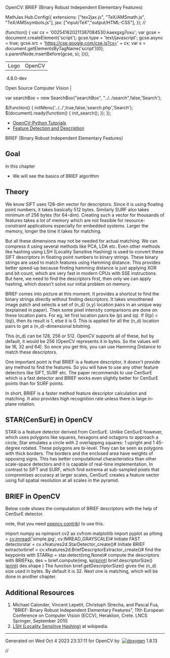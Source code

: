 

OpenCV: BRIEF (Binary Robust Independent Elementary Features)

 MathJax.Hub.Config({
 extensions: ["tex2jax.js", "TeX/AMSmath.js", "TeX/AMSsymbols.js"],
 jax: ["input/TeX","output/HTML-CSS"],
});
//<![CDATA[
MathJax.Hub.Config(
{
 TeX: {
 Macros: {
 matTT: [ "\\[ \\left|\\begin{array}{ccc} #1 & #2 & #3\\\\ #4 & #5 & #6\\\\ #7 & #8 & #9 \\end{array}\\right| \\]", 9],
 fork: ["\\left\\{ \\begin{array}{l l} #1 & \\mbox{#2}\\\\ #3 & \\mbox{#4}\\\\ \\end{array} \\right.", 4],
 forkthree: ["\\left\\{ \\begin{array}{l l} #1 & \\mbox{#2}\\\\ #3 & \\mbox{#4}\\\\ #5 & \\mbox{#6}\\\\ \\end{array} \\right.", 6],
 forkfour: ["\\left\\{ \\begin{array}{l l} #1 & \\mbox{#2}\\\\ #3 & \\mbox{#4}\\\\ #5 & \\mbox{#6}\\\\ #7 & \\mbox{#8}\\\\ \\end{array} \\right.", 8],
 vecthree: ["\\begin{bmatrix} #1\\\\ #2\\\\ #3 \\end{bmatrix}", 3],
 vecthreethree: ["\\begin{bmatrix} #1 & #2 & #3\\\\ #4 & #5 & #6\\\\ #7 & #8 & #9 \\end{bmatrix}", 9],
 cameramatrix: ["#1 = \\begin{bmatrix} f\_x & 0 & c\_x\\\\ 0 & f\_y & c\_y\\\\ 0 & 0 & 1 \\end{bmatrix}", 1],
 distcoeffs: ["(k\_1, k\_2, p\_1, p\_2[, k\_3[, k\_4, k\_5, k\_6 [, s\_1, s\_2, s\_3, s\_4[, \\tau\_x, \\tau\_y]]]]) \\text{ of 4, 5, 8, 12 or 14 elements}"],
 distcoeffsfisheye: ["(k\_1, k\_2, k\_3, k\_4)"],
 hdotsfor: ["\\dots", 1],
 mathbbm: ["\\mathbb{#1}", 1],
 bordermatrix: ["\\matrix{#1}", 1]
 }
 }
}
);
//]]>

 (function() {
 var cx = '002541620211387084530:kaexgxg7oxu';
 var gcse = document.createElement('script');
 gcse.type = 'text/javascript';
 gcse.async = true;
 gcse.src = 'https://cse.google.com/cse.js?cx=' + cx;
 var s = document.getElementsByTagName('script')[0];
 s.parentNode.insertBefore(gcse, s);
 })();

|  |  |
| --- | --- |
| Logo | OpenCV
 4.8.0-dev

Open Source Computer Vision |

var searchBox = new SearchBox("searchBox", "../../search",false,'Search');

$(function() {
 initMenu('../../',true,false,'search.php','Search');
 $(document).ready(function() { init\_search(); });
});

* [OpenCV-Python Tutorials](../../d6/d00/tutorial_py_root.html "../../d6/d00/tutorial_py_root.html")
* [Feature Detection and Description](../../db/d27/tutorial_py_table_of_contents_feature2d.html "../../db/d27/tutorial_py_table_of_contents_feature2d.html")

BRIEF (Binary Robust Independent Elementary Features)  

## Goal

In this chapter

* We will see the basics of BRIEF algorithm

## Theory

We know SIFT uses 128-dim vector for descriptors. Since it is using floating point numbers, it takes basically 512 bytes. Similarly SURF also takes minimum of 256 bytes (for 64-dim). Creating such a vector for thousands of features takes a lot of memory which are not feasible for resource-constraint applications especially for embedded systems. Larger the memory, longer the time it takes for matching.

But all these dimensions may not be needed for actual matching. We can compress it using several methods like PCA, LDA etc. Even other methods like hashing using LSH (Locality Sensitive Hashing) is used to convert these SIFT descriptors in floating point numbers to binary strings. These binary strings are used to match features using Hamming distance. This provides better speed-up because finding hamming distance is just applying XOR and bit count, which are very fast in modern CPUs with SSE instructions. But here, we need to find the descriptors first, then only we can apply hashing, which doesn't solve our initial problem on memory.

BRIEF comes into picture at this moment. It provides a shortcut to find the binary strings directly without finding descriptors. It takes smoothened image patch and selects a set of \(n\_d\) (x,y) location pairs in an unique way (explained in paper). Then some pixel intensity comparisons are done on these location pairs. For eg, let first location pairs be \(p\) and \(q\). If \(I(p) < I(q)\), then its result is 1, else it is 0. This is applied for all the \(n\_d\) location pairs to get a \(n\_d\)-dimensional bitstring.

This \(n\_d\) can be 128, 256 or 512. OpenCV supports all of these, but by default, it would be 256 (OpenCV represents it in bytes. So the values will be 16, 32 and 64). So once you get this, you can use Hamming Distance to match these descriptors.

One important point is that BRIEF is a feature descriptor, it doesn't provide any method to find the features. So you will have to use any other feature detectors like SIFT, SURF etc. The paper recommends to use CenSurE which is a fast detector and BRIEF works even slightly better for CenSurE points than for SURF points.

In short, BRIEF is a faster method feature descriptor calculation and matching. It also provides high recognition rate unless there is large in-plane rotation.

## STAR(CenSurE) in OpenCV

STAR is a feature detector derived from CenSurE. Unlike CenSurE however, which uses polygons like squares, hexagons and octagons to approach a circle, Star emulates a circle with 2 overlapping squares: 1 upright and 1 45-degree rotated. These polygons are bi-level. They can be seen as polygons with thick borders. The borders and the enclosed area have weights of opposing signs. This has better computational characteristics than other scale-space detectors and it is capable of real-time implementation. In contrast to SIFT and SURF, which find extrema at sub-sampled pixels that compromises accuracy at larger scales, CenSurE creates a feature vector using full spatial resolution at all scales in the pyramid. 

## BRIEF in OpenCV

Below code shows the computation of BRIEF descriptors with the help of CenSurE detector.

note, that you need [opencv contrib](https://github.com/opencv/opencv_contrib "https://github.com/opencv/opencv_contrib")) to use this. 

import numpy as npimport cv2 as cvfrom matplotlib import pyplot as pltimg = [cv.imread](../../d4/da8/group__imgcodecs.html#ga288b8b3da0892bd651fce07b3bbd3a56 "../../d4/da8/group__imgcodecs.html#ga288b8b3da0892bd651fce07b3bbd3a56")('simple.jpg', cv.IMREAD\_GRAYSCALE)# Initiate FAST detectorstar = cv.xfeatures2d.StarDetector\_create()# Initiate BRIEF extractorbrief = cv.xfeatures2d.BriefDescriptorExtractor\_create()# find the keypoints with STARkp = star.detect(img,None)# compute the descriptors with BRIEFkp, des = brief.compute(img, kp)[print](../../df/d57/namespacecv_1_1dnn.html#a43417dcaeb3c1e2a09b9d948e234c366 "../../df/d57/namespacecv_1_1dnn.html#a43417dcaeb3c1e2a09b9d948e234c366")( brief.descriptorSize() )[print](../../df/d57/namespacecv_1_1dnn.html#a43417dcaeb3c1e2a09b9d948e234c366 "../../df/d57/namespacecv_1_1dnn.html#a43417dcaeb3c1e2a09b9d948e234c366")( des.shape ) The function brief.getDescriptorSize() gives the \(n\_d\) size used in bytes. By default it is 32. Next one is matching, which will be done in another chapter.

## Additional Resources

1. Michael Calonder, Vincent Lepetit, Christoph Strecha, and Pascal Fua, "BRIEF: Binary Robust
Independent Elementary Features", 11th European Conference on Computer Vision (ECCV), Heraklion, Crete. LNCS Springer, September 2010.
2. [LSH (Locality Sensitive Hashing)](https://en.wikipedia.org/wiki/Locality-sensitive_hashing "https://en.wikipedia.org/wiki/Locality-sensitive_hashing") at wikipedia.

---

Generated on Wed Oct 4 2023 23:37:11 for OpenCV by  [![doxygen](../../doxygen.png)](http://www.doxygen.org/index.html "http://www.doxygen.org/index.html") 1.8.13

//<![CDATA[
addTutorialsButtons();
//]]>

